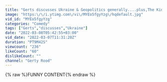 ```yaml
---
title: "Gerts discusses Ukraine & Geopolitics generally....plus,The Kindertransport."
image: "https:\/\/i.ytimg.com\/vi\/MYEo5fgyYzg\/hqdefault.jpg"
vid_id: "MYEo5fgyYzg"
categories: "Comedy"
tags: ["Gerts","discusses","Ukraine"]
date: "2022-03-08T05:42:55+03:00"
vid_date: "2022-03-07T11:31:20Z"
duration: "PT9M42S"
viewcount: "236"
likeCount: "60"
dislikeCount: ""
channel: "Gerty Rood"
---
```

{% raw %}FUNNY CONTENT{% endraw %}
